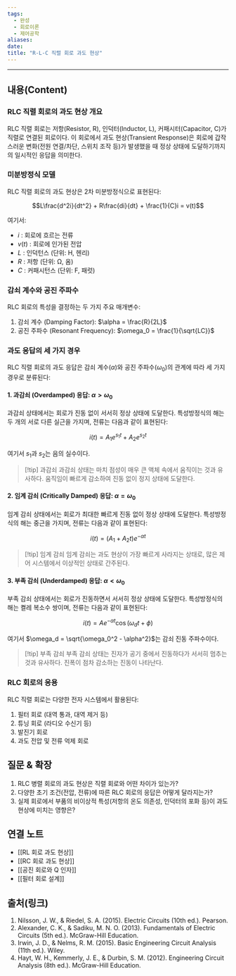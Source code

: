 ```yaml
---
tags:
  - 완성
  - 회로이론
  - 제어공학
aliases: 
date:
title: "R-L-C 직렬 회로 과도 현상"
---
```


---

## 내용(Content)

### RLC 직렬 회로의 과도 현상 개요

RLC 직렬 회로는 저항(Resistor, R), 인덕터(Inductor, L), 커패시터(Capacitor, C)가 직렬로 연결된 회로이다. 이 회로에서 과도 현상(Transient Response)은 회로에 갑작스러운 변화(전원 연결/차단, 스위치 조작 등)가 발생했을 때 정상 상태에 도달하기까지의 일시적인 응답을 의미한다.

### 미분방정식 모델

RLC 직렬 회로의 과도 현상은 2차 미분방정식으로 표현된다:

$$L\frac{d^2i}{dt^2} + R\frac{di}{dt} + \frac{1}{C}i = v(t)$$

여기서:
- $i$ : 회로에 흐르는 전류
- $v(t)$ : 회로에 인가된 전압
- $L$ : 인덕턴스 (단위: H, 헨리)
- $R$ : 저항 (단위: Ω, 옴)
- $C$ : 커패시턴스 (단위: F, 패럿)

### 감쇠 계수와 공진 주파수

RLC 회로의 특성을 결정하는 두 가지 주요 매개변수:

1. 감쇠 계수 (Damping Factor): $\alpha = \frac{R}{2L}$
2. 공진 주파수 (Resonant Frequency): $\omega_0 = \frac{1}{\sqrt{LC}}$

### 과도 응답의 세 가지 경우

RLC 직렬 회로의 과도 응답은 감쇠 계수($\alpha$)와 공진 주파수($\omega_0$)의 관계에 따라 세 가지 경우로 분류된다:

#### 1. 과감쇠 (Overdamped) 응답: $\alpha > \omega_0$

과감쇠 상태에서는 회로가 진동 없이 서서히 정상 상태에 도달한다. 특성방정식의 해는 두 개의 서로 다른 실근을 가지며, 전류는 다음과 같이 표현된다:

$$i(t) = A_1e^{s_1t} + A_2e^{s_2t}$$

여기서 $s_1$과 $s_2$는 음의 실수이다.

>[!tip] 과감쇠
>과감쇠 상태는 마치 점성이 매우 큰 액체 속에서 움직이는 것과 유사하다. 움직임이 빠르게 감소하여 진동 없이 정지 상태에 도달한다.

#### 2. 임계 감쇠 (Critically Damped) 응답: $\alpha = \omega_0$

임계 감쇠 상태에서는 회로가 최대한 빠르게 진동 없이 정상 상태에 도달한다. 특성방정식의 해는 중근을 가지며, 전류는 다음과 같이 표현된다:

$$i(t) = (A_1 + A_2t)e^{-\alpha t}$$

>[!tip] 임계 감쇠
>임계 감쇠는 과도 현상이 가장 빠르게 사라지는 상태로, 많은 제어 시스템에서 이상적인 상태로 간주된다.

#### 3. 부족 감쇠 (Underdamped) 응답: $\alpha < \omega_0$

부족 감쇠 상태에서는 회로가 진동하면서 서서히 정상 상태에 도달한다. 특성방정식의 해는 켤레 복소수 쌍이며, 전류는 다음과 같이 표현된다:

$$i(t) = Ae^{-\alpha t}\cos(\omega_d t + \phi)$$

여기서 $\omega_d = \sqrt{\omega_0^2 - \alpha^2}$는 감쇠 진동 주파수이다.

>[!tip] 부족 감쇠
>부족 감쇠 상태는 진자가 공기 중에서 진동하다가 서서히 멈추는 것과 유사하다. 진폭이 점차 감소하는 진동이 나타난다.

### RLC 회로의 응용

RLC 직렬 회로는 다양한 전자 시스템에서 활용된다:

1. 필터 회로 (대역 통과, 대역 제거 등)
2. 튜닝 회로 (라디오 수신기 등)
3. 발진기 회로
4. 과도 전압 및 전류 억제 회로

## 질문 & 확장

1. RLC 병렬 회로의 과도 현상은 직렬 회로와 어떤 차이가 있는가?
2. 다양한 초기 조건(전압, 전류)에 따른 RLC 회로의 응답은 어떻게 달라지는가?
3. 실제 회로에서 부품의 비이상적 특성(저항의 온도 의존성, 인덕터의 포화 등)이 과도 현상에 미치는 영향은?

## 연결 노트

- [[RL 회로 과도 현상]]
- [[RC 회로 과도 현상]]
- [[공진 회로와 Q 인자]]
- [[필터 회로 설계]]

## 출처(링크)

1. Nilsson, J. W., & Riedel, S. A. (2015). Electric Circuits (10th ed.). Pearson.
2. Alexander, C. K., & Sadiku, M. N. O. (2013). Fundamentals of Electric Circuits (5th ed.). McGraw-Hill Education.
3. Irwin, J. D., & Nelms, R. M. (2015). Basic Engineering Circuit Analysis (11th ed.). Wiley.
4. Hayt, W. H., Kemmerly, J. E., & Durbin, S. M. (2012). Engineering Circuit Analysis (8th ed.). McGraw-Hill Education.





